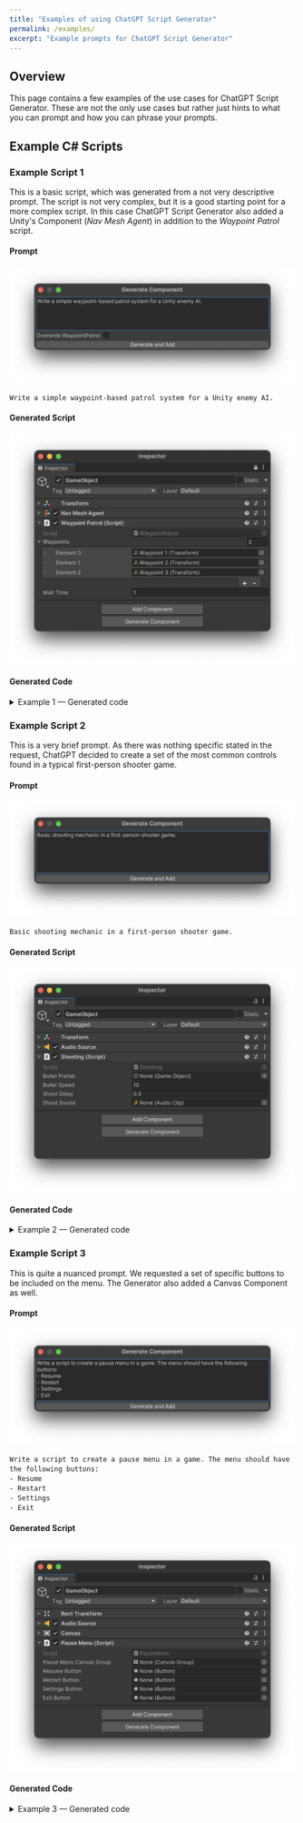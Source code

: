 ```yaml
---
title: "Examples of using ChatGPT Script Generator"
permalink: /examples/
excerpt: "Example prompts for ChatGPT Script Generator"
---
```


## Overview

This page contains a few examples of the use cases for ChatGPT Script Generator. These are not the only use cases but rather just hints to what you can prompt and how you can phrase your prompts.

## Example C# Scripts









### Example Script 1
This is a basic script, which was generated from a not very descriptive prompt. The script is not very complex, but it is a good starting point for a more complex script. In this case ChatGPT Script Generator also added a Unity's Component (_Nav Mesh Agent_) in addition to the _Waypoint Patrol_ script.

#### Prompt

![](../assets/images/manual_images/sg-prompt-1.png)

`Write a simple waypoint-based patrol system for a Unity enemy AI.`

#### Generated Script

![](../assets/images/manual_images/sg-result-1.png)

#### Generated Code

<details><summary>Example 1 — Generated code</summary><div markdown="1">

```hlsl
using UnityEngine;
 
[RequireComponent(typeof(UnityEngine.AI.NavMeshAgent))]
public class WaypointPatrol : MonoBehaviour
{
    [Tooltip("List of waypoints for the enemy to patrol")]
    public Transform[] waypoints;
 
    [Tooltip("Time in seconds to wait at each waypoint")]
    public float waitTime = 1f;
 
    private int currentWaypointIndex;
    private UnityEngine.AI.NavMeshAgent navMeshAgent;
    private float waitTimer;
 
    private void Start()
    {
        navMeshAgent = GetComponent<UnityEngine.AI.NavMeshAgent>();
        currentWaypointIndex = 0;
        waitTimer = 0f;
 
        if (waypoints.Length == 0)
        {
            Debug.LogError("No waypoints assigned to WaypointPatrol script on " + gameObject.name);
        }
        else
        {
            SetDestination();
        }
    }
 
    private void Update()
    {
        if (navMeshAgent.remainingDistance <= navMeshAgent.stoppingDistance)
        {
            waitTimer += Time.deltaTime;
 
            if (waitTimer >= waitTime)
            {
                currentWaypointIndex = (currentWaypointIndex + 1) % waypoints.Length;
                SetDestination();
                waitTimer = 0f;
            }
        }
    }
 
    private void SetDestination()
    {
        navMeshAgent.SetDestination(waypoints[currentWaypointIndex].position);
    }
}
```

</div></details>











### Example Script 2
This is a very brief prompt. As there was nothing specific stated in the request, ChatGPT decided to create a set of the most common controls found in a typical first-person shooter game.

#### Prompt

![](../assets/images/manual_images/sg-prompt-2.png)

`Basic shooting mechanic in a first-person shooter game.`

#### Generated Script

![](../assets/images/manual_images/sg-result-2.png)

#### Generated Code

<details><summary>Example 2 — Generated code</summary><div markdown="1">

```hlsl
using UnityEngine;
 
[RequireComponent(typeof(AudioSource))]
public class Shooting : MonoBehaviour
{
    [Tooltip("The prefab of the bullet to be shot.")]
    public GameObject bulletPrefab;
    [Tooltip("The speed at which the bullet travels.")]
    public float bulletSpeed = 10f;
    [Tooltip("The delay between shots.")]
    public float shootDelay = 0.5f;
    [Tooltip("The sound effect to play when shooting.")]
    public AudioClip shootSound;
 
    private AudioSource audioSource;
    private float lastShotTime;
 
    private void Start()
    {
        audioSource = GetComponent<AudioSource>();
    }
 
    private void Update()
    {
        if (Input.GetMouseButton(0) && Time.time - lastShotTime > shootDelay)
        {
            Shoot();
            lastShotTime = Time.time;
        }
    }
 
    private void Shoot()
    {
        GameObject bullet = Instantiate(bulletPrefab, transform.position, transform.rotation);
        Rigidbody bulletRigidbody = bullet.GetComponent<Rigidbody>();
        bulletRigidbody.velocity = transform.forward * bulletSpeed;
 
        if (shootSound != null)
        {
            audioSource.PlayOneShot(shootSound);
        }
    }
}
```

</div></details>









### Example Script 3
This is quite a nuanced prompt. We requested a set of specific buttons to be included on the menu. The Generator also added a Canvas Component as well.

#### Prompt

![](../assets/images/manual_images/sg-prompt-3.png)

`Write a script to create a pause menu in a game. The menu should have the following buttons:`  
`- Resume`  
`- Restart`  
`- Settings`  
`- Exit`

#### Generated Script

![](../assets/images/manual_images/sg-result-3.png)

#### Generated Code

<details><summary>Example 3 — Generated code</summary><div markdown="1">

```hlsl
using UnityEngine;
using UnityEngine.SceneManagement;
using UnityEngine.UI;
 
[RequireComponent(typeof(Canvas))]
public class PauseMenu : MonoBehaviour
{
    [Tooltip("The canvas group for the pause menu")]
    [SerializeField] private CanvasGroup pauseMenuCanvasGroup;
 
    [Tooltip("The button to resume the game")]
    [SerializeField] private Button resumeButton;
 
    [Tooltip("The button to restart the game")]
    [SerializeField] private Button restartButton;
 
    [Tooltip("The button to open the settings menu")]
    [SerializeField] private Button settingsButton;
 
    [Tooltip("The button to exit the game")]
    [SerializeField] private Button exitButton;
 
    private void Start()
    {
        // Set up button listeners
        resumeButton.onClick.AddListener(ResumeGame);
        restartButton.onClick.AddListener(RestartGame);
        settingsButton.onClick.AddListener(OpenSettingsMenu);
        exitButton.onClick.AddListener(ExitGame);
    }
 
    private void Update()
    {
        // Toggle pause menu on/off with escape key
        if (Input.GetKeyDown(KeyCode.Escape))
        {
            TogglePauseMenu();
        }
    }
 
    private void TogglePauseMenu()
    {
        // Toggle canvas group alpha and interactivity
        pauseMenuCanvasGroup.alpha = 1 - pauseMenuCanvasGroup.alpha;
        pauseMenuCanvasGroup.interactable = !pauseMenuCanvasGroup.interactable;
        pauseMenuCanvasGroup.blocksRaycasts = !pauseMenuCanvasGroup.blocksRaycasts;
 
        // Pause/unpause game time
        Time.timeScale = 1 - Time.timeScale;
    }
 
    private void ResumeGame()
    {
        TogglePauseMenu();
    }
 
    private void RestartGame()
    {
        SceneManager.LoadScene(SceneManager.GetActiveScene().name);
        Time.timeScale = 1;
    }
 
    private void OpenSettingsMenu()
    {
        // TODO: Implement settings menu
    }
 
    private void ExitGame()
    {
        Application.Quit();
    }
}
```

</div></details>



<!--
{% include video.html url='/assets/images/manual-videos/chroma-shader-gradient-shading.mp4' %}{: .image-fancy}
-->

